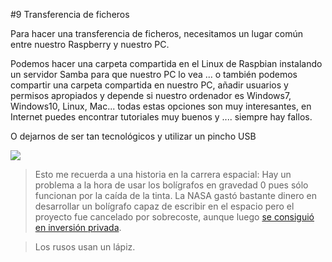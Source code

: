 #9 Transferencia de ficheros

Para hacer una transferencia de ficheros, necesitamos un lugar común entre nuestro Raspberry y nuestro PC.

Podemos hacer una carpeta compartida en el Linux de Raspbian instalando un servidor Samba para que nuestro PC lo vea ... o también podemos compartir una carpeta compartida en nuestro PC, añadir usuarios y permisos apropiados y depende si nuestro ordenador es Windows7, Windows10, Linux, Mac... todas estas opciones son muy interesantes, en Internet puedes encontrar tutoriales muy buenos y .... siempre hay fallos.

O dejarnos de ser tan tecnológicos y utilizar un pincho USB

![](http://www.lasprovincias.es/las_provincias/noticias/201605/20/media/cortadas/pendrive--575x323.jpg)

>Esto me recuerda a una historia en la carrera espacial: Hay un problema a la hora de usar los bolígrafos en gravedad 0 pues sólo funcionan por la caída de la tinta. La NASA gastó bastante dinero en desarrollar un bolígrafo capaz de escribir en el espacio pero el proyecto fue cancelado por sobrecoste, aunque luego [se consiguió en inversión privada](https://es.wikipedia.org/wiki/Space_Pen).

>Los rusos usan un lápiz.
